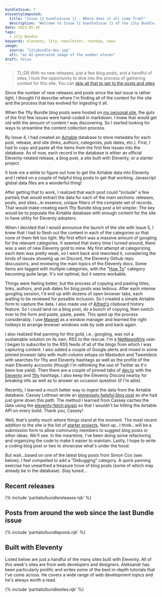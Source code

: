 ```yaml
---
bundleIssue: 7
eleventyComputed:
  title: "Issue {{ bundleIssue }} - Where does it all come from?"
  description: "Welcome to Issue {{ bundleIssue }} of the 11ty Bundle...sausage making, described."
date: 2023-05-16
tags:
  - 11ty Bundle
keywords: eleventy, 11ty, newsletter, roundup, news
image:
  source: "11tybundle-dev.jpg"
  alt: "an AI-generated image of the number eleven"
draft: false
---
```


> TL;DR With no new releases, just a few blog posts, and a handful of sites, I took the opportunity to dive into the process of gathering content for this site. You can [skip all that to get to the posts and sites](#releases).

Since the number of new releases and posts since the last issue is rather light, I thought I'd describe where I'm finding all of the content for the site and the process that has evolved for ingesting it all.

When the 11ty Bundle blog posts were hosted on [my personal site](https://www.bobmonsour.com/), the guts of the first few issues were hand-coded in markdown. I knew that would get old with the amount of content I was discovering. So I started looking for ways to streamline the content collection process.

By Issue 4, I had created an [Airtable](https://airtable.com/) database to store metadata for each post, release, and site (links, authors, categories, pub dates, etc.). First, I had to copy and paste all the items from the first few issues into the database. As of now, each record in the database is either an official Eleventy-related release, a blog post, a site built with Eleventy, or a starter project.

It took me a while to figure out how to get the Airtable data into Eleventy and I relied on a couple of helpful blog posts to get that working. Javascript global data files are a wonderful thing!

After getting that to work, I realized that each post could "include" a few partials that would extract the data for each of the main sections: releases, posts, and sites...in essence, unique filters of the complete set of records. That would make creating each 11ty Bundle blog post a lot simpler. The key would be to populate the Airtable database with enough content for the site to have utility for Eleventy adopters.

When I decided that I would announce the launch of the site with Issue 5, I knew that I had to flesh out the content in each of the categories so that none of them felt too light. My first effort was a massive amount of googling for the relevant categories. It seemed that every time I turned around, there was a vein of new Eleventy gold to mine. My first attempt at categorizing each item was pretty weak, so I went back and reworked it, considering the kinds of issues showing up on Discord, the Eleventy Github repo discussions, and reviewing the main topics of the Eleventy docs. Some items are tagged with multiple categories, with the "[How To](/categories/how-to/)" category becoming quite large. It's not optimal, but it seems workable.

Things were feeling better, but the process of copying and pasting titles, links, authors, and pub dates for blog posts was tedious. After each intense googling session, I'd end up with dozens of open browser tabs, each waiting to be reviewed for possible inclusion. So I created a simple Airtable form to capture the data. I also made use of [Alfred's](https://www.alfredapp.com/) clipboard history feature. So I could land on a blog post, do a bunch of copying, then switch over to the form and paste, paste, paste. This sped up the process considerably. I use [Magnet](https://magnet.crowdcafe.com/) as a window manager and learned the right hotkeys to arrange browser windows side by side and back again.

I also realized that panning for this gold, i.e., googling, was not a sustainable solution on its own. RSS to the rescue. I'm a [NetNewsWire](https://netnewswire.com/) user. I began to subscribe to the RSS feeds of all of the blogs from which I was capturing content. I also added a couple of Google alerts and mixed in some pinned browser tabs with multi-column setups on Mastodon and Tweetdeck with searches for 11ty and Eleventy hashtags as well as the profile of the main Eleventy accounts (though I'm rethinking the use of Twitter as it's been low yield). Then there are a couple of pinned tabs of [dev.to](https://dev.to) with the [Eleventy](https://dev.to/t/eleventy/latest) and [11ty](https://dev.to/t/11ty/latest) hashtags. I also keep the Eleventy Discord nearby for breaking info as well as to answer an occasion question (if I'm able).

Recently, I learned a much better way to ingest the data from the Airtable database. Cassey Lottman wrote an [immensely helpful blog post](https://www.cassey.dev/posts/2023-05-09-airtable-data-fetch/) as she had just gone down this path. The method I learned from Cassey caches the data using the [eleventy-fetch plugin](https://www.11ty.dev/docs/plugins/fetch/) so that I wouldn't be hitting the Airtable API on every build. Thank you, Cassey!

Well, that's pretty much where things stand at the moment. The most recent addition to the site is the list of [starter projects](/starters/). Next up...I think...will be a submission form to allow community members to suggest blog posts or other ideas. We'll see. In the meantime, I've been doing some refactoring and organizing the code to make it easier to maintain. Lastly, I hope to write a coding blog post or two to showcase what's under the hood.

But wait...based on one of the latest blog posts from Simon Cox (see below), I feel compelled to add a "Debugging" category. A quick panning exercise has unearthed a treasure trove of blog posts (some of which may already be in the database). Stay tuned...

<div id="releases"></div>

## Recent releases

{% include 'partials/bundlereleases.njk' %}

## Posts from around the web since the last Bundle issue

{% include 'partials/bundleposts.njk' %}

## Built with Eleventy

Listed below are just a handful of the many sites built with Eleventy. All of this week's sites are from web developers and designers. Aleksandr has been particularly prolific and writes some of the best in-depth tutorials that I've come across. He covers a wide range of web development topics and he's always worth a read.

{% include 'partials/bundlesites.njk' %}
